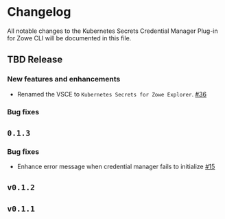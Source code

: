 # Changelog

All notable changes to the Kubernetes Secrets Credential Manager Plug-in for Zowe CLI will be documented in this file.

## TBD Release

### New features and enhancements

- Renamed the VSCE to `Kubernetes Secrets for Zowe Explorer`. [#36](https://github.com/zowe/zowe-cli-secrets-for-kubernetes/issues/36)

### Bug fixes

## `0.1.3`

### Bug fixes

- Enhance error message when credential manager fails to initialize [#15](https://github.com/zowe/zowe-cli-secrets-for-kubernetes/issues/15)

## `v0.1.2`

## `v0.1.1`
